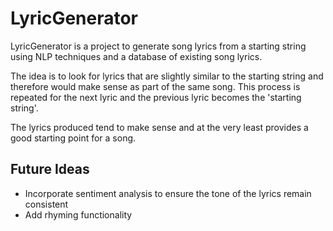 # LyricGenerator

LyricGenerator is a project to generate song lyrics from a starting string using NLP techniques and a database of existing song lyrics.

The idea is to look for lyrics that are slightly similar to the starting string and therefore would make sense as part of the same song. This process is repeated for the next lyric and the previous lyric becomes the 'starting string'.

The lyrics produced tend to make sense and at the very least provides a good starting point for a song.

## Future Ideas

- Incorporate sentiment analysis to ensure the tone of the lyrics remain consistent
- Add rhyming functionality
